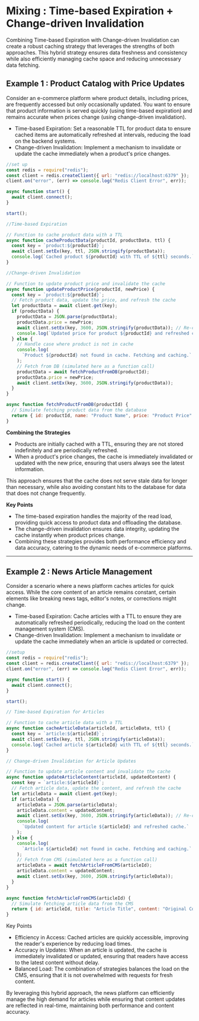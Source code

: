 # Mixing : Time-based Expiration + Change-driven Invalidation

Combining Time-based Expiration with Change-driven Invalidation can create a robust caching strategy that leverages the strengths of both approaches. This hybrid strategy ensures data freshness and consistency while also efficiently managing cache space and reducing unnecessary data fetching.

## Example 1 : Product Catalog with Price Updates

Consider an e-commerce platform where product details, including prices, are frequently accessed but only occasionally updated. You want to ensure that product information is served quickly (using time-based expiration) and remains accurate when prices change (using change-driven invalidation).

- Time-based Expiration: Set a reasonable TTL for product data to ensure cached items are automatically refreshed at intervals, reducing the load on the backend systems.
- Change-driven Invalidation: Implement a mechanism to invalidate or update the cache immediately when a product's price changes.

```js
//set up
const redis = require("redis");
const client = redis.createClient({ url: "redis://localhost:6379" });
client.on("error", (err) => console.log("Redis Client Error", err));

async function start() {
  await client.connect();
}

start();
```

```js
//Time-based Expiration

// Function to cache product data with a TTL
async function cacheProductData(productId, productData, ttl) {
  const key = `product:${productId}`;
  await client.setEx(key, ttl, JSON.stringify(productData));
  console.log(`Cached product ${productId} with TTL of ${ttl} seconds.`);
}
```

```js
//Change-driven Invalidation

// Function to update product price and invalidate the cache
async function updateProductPrice(productId, newPrice) {
  const key = `product:${productId}`;
  // Fetch product data, update the price, and refresh the cache
  let productData = await client.get(key);
  if (productData) {
    productData = JSON.parse(productData);
    productData.price = newPrice;
    await client.setEx(key, 3600, JSON.stringify(productData)); // Re-cache with new TTL
    console.log(`Updated price for product ${productId} and refreshed cache.`);
  } else {
    // Handle case where product is not in cache
    console.log(
      `Product ${productId} not found in cache. Fetching and caching.`
    );
    // Fetch from DB (simulated here as a function call)
    productData = await fetchProductFromDB(productId);
    productData.price = newPrice;
    await client.setEx(key, 3600, JSON.stringify(productData));
  }
}

async function fetchProductFromDB(productId) {
  // Simulate fetching product data from the database
  return { id: productId, name: "Product Name", price: "Product Price" };
}
```

**Combining the Strategies**

- Products are initially cached with a TTL, ensuring they are not stored indefinitely and are periodically refreshed.
- When a product's price changes, the cache is immediately invalidated or updated with the new price, ensuring that users always see the latest information.

This approach ensures that the cache does not serve stale data for longer than necessary, while also avoiding constant hits to the database for data that does not change frequently.

**Key Points**

- The time-based expiration handles the majority of the read load, providing quick access to product data and offloading the database.
- The change-driven invalidation ensures data integrity, updating the cache instantly when product prices change.
- Combining these strategies provides both performance efficiency and data accuracy, catering to the dynamic needs of e-commerce platforms.

---

## Example 2 : News Article Management

Consider a scenario where a news platform caches articles for quick access. While the core content of an article remains constant, certain elements like breaking news tags, editor's notes, or corrections might change.

- Time-based Expiration: Cache articles with a TTL to ensure they are automatically refreshed periodically, reducing the load on the content management system (CMS).
- Change-driven Invalidation: Implement a mechanism to invalidate or update the cache immediately when an article is updated or corrected.

```js
//setup
const redis = require("redis");
const client = redis.createClient({ url: "redis://localhost:6379" });
client.on("error", (err) => console.log("Redis Client Error", err));

async function start() {
  await client.connect();
}

start();
```

```js
// Time-based Expiration for Articles

// Function to cache article data with a TTL
async function cacheArticleData(articleId, articleData, ttl) {
  const key = `article:${articleId}`;
  await client.setEx(key, ttl, JSON.stringify(articleData));
  console.log(`Cached article ${articleId} with TTL of ${ttl} seconds.`);
}
```

```js
// Change-driven Invalidation for Article Updates

// Function to update article content and invalidate the cache
async function updateArticleContent(articleId, updatedContent) {
  const key = `article:${articleId}`;
  // Fetch article data, update the content, and refresh the cache
  let articleData = await client.get(key);
  if (articleData) {
    articleData = JSON.parse(articleData);
    articleData.content = updatedContent;
    await client.setEx(key, 3600, JSON.stringify(articleData)); // Re-cache with new TTL
    console.log(
      `Updated content for article ${articleId} and refreshed cache.`
    );
  } else {
    console.log(
      `Article ${articleId} not found in cache. Fetching and caching.`
    );
    // Fetch from CMS (simulated here as a function call)
    articleData = await fetchArticleFromCMS(articleId);
    articleData.content = updatedContent;
    await client.setEx(key, 3600, JSON.stringify(articleData));
  }
}

async function fetchArticleFromCMS(articleId) {
  // Simulate fetching article data from the CMS
  return { id: articleId, title: "Article Title", content: "Original Content" };
}
```

Key Points

- Efficiency in Access: Cached articles are quickly accessible, improving the reader's experience by reducing load times.
- Accuracy in Updates: When an article is updated, the cache is immediately invalidated or updated, ensuring that readers have access to the latest content without delay.
- Balanced Load: The combination of strategies balances the load on the CMS, ensuring that it is not overwhelmed with requests for fresh content.

By leveraging this hybrid approach, the news platform can efficiently manage the high demand for articles while ensuring that content updates are reflected in real-time, maintaining both performance and content accuracy.
